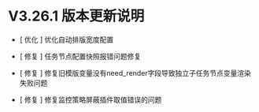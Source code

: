 # V3.26.1 版本更新说明

- [ 优化 ] 优化自动排版宽度配置

- [ 修复 ] 任务节点配置快照报错问题修复

- [ 修复 ] 修复旧模版变量没有need_render字段导致独立子任务节点变量渲染失败问题

- [ 修复 ] 修复监控策略屏蔽插件取值错误的问题